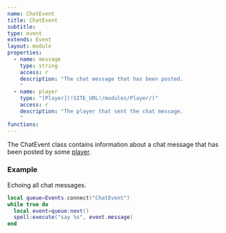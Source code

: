 ```yaml
---
name: ChatEvent
title: ChatEvent
subtitle:
type: event
extends: Event
layout: module
properties:
  - name: message
    type: string
    access: r
    description: "The chat message that has been posted.
    "
  - name: player
    type: "[Player](!SITE_URL!/modules/Player/)"
    access: r
    description: "The player that sent the chat message.
    "
functions:
---
```


The ChatEvent class contains information about a chat message that has been posted
by some [player](/modules/Player/).

### Example
Echoing all chat messages.
```lua
local queue=Events.connect("ChatEvent")
while true do
  local event=queue:next()
  spell:execute("say %s", event.message)
end
```

